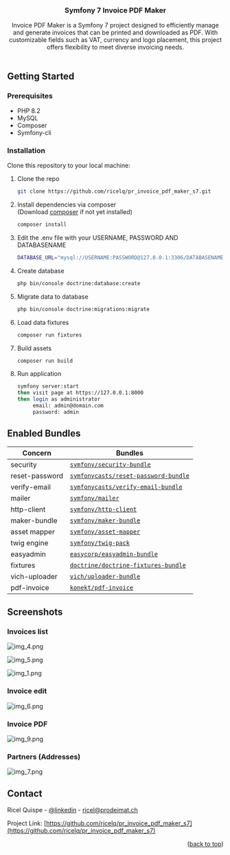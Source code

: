 <span id="readme-top"></span>

<div align="center">

<h3 align="center">Symfony 7 Invoice PDF Maker</h3>

  <p align="center">
      Invoice PDF Maker is a Symfony 7 project designed to efficiently 
      manage and generate invoices that can be printed and downloaded as PDF. 
      With customizable fields such as VAT, currency and logo placement, 
      this project offers flexibility to meet diverse invoicing needs.
      <br /><br />
   </p>
</div>




<!-- GETTING STARTED -->

## Getting Started

### Prerequisites

* PHP 8.2
* MySQL
* Composer
* Symfony-cli

### Installation

Clone this repository to your local machine:

1. Clone the repo
   ```sh
   git clone https://github.com/ricelq/pr_invoice_pdf_maker_s7.git
   ```

2. Install dependencies via composer
   <br>(Download [composer](https://getcomposer.org) if not yet installed)
   ```sh
   composer install
   ```

3. Edit the .env file with your USERNAME, PASSWORD AND DATABASENAME
   ```sh
   DATABASE_URL="mysql://USERNAME:PASSWORD@127.0.0.1:3306/DATABASENAME?charset=utf8mb4"
   ```

4. Create database
   ```sh
   php bin/console doctrine:database:create
   ```

5. Migrate data to database
   ```sh
   php bin/console doctrine:migrations:migrate
   ```      

6. Load data fixtures
   ```sh
   composer run fixtures
   ```

7. Build assets
   ```sh
   composer run build
   ```   

8. Run application
   ```sh
   symfony server:start
   then visit page at https://127.0.0.1:8000
   then login as administrator
        email: admin@domain.com 
        password: admin
   ```   

## Enabled Bundles

 Concern        | Bundles                                                                                       
----------------|-----------------------------------------------------------------------------------------------
 security       | [`symfony/security-bundle`](https://github.com/symfony/security-bundle)                       
 reset-password | [`symfonycasts/reset-password-bundle`](https://github.com/SymfonyCasts/reset-password-bundle) 
 verify-email   | [`symfonycasts/verify-email-bundle`](https://github.com/SymfonyCasts/verify-email-bundle)     
 mailer         | [`symfony/mailer`](https://github.com/symfony/mailer)                                         
 http-client    | [`symfony/http-client`](https://github.com/symfony/http-client)                               
 maker-bundle   | [`symfony/maker-bundle`](https://github.com/symfony/maker-bundle)                             
 asset mapper   | [`symfony/asset-mapper`](https://github.com/symfony/asset-mapper)                             
 twig engine    | [`symfony/twig-pack`](https://github.com/symfony/twig-pack)                                   
 easyadmin      | [`easycorp/easyadmin-bundle`](https://github.com/EasyCorp/EasyAdminBundle)                    
 fixtures       | [`doctrine/doctrine-fixtures-bundle`](https://github.com/doctrine/DoctrineFixturesBundle)     
 vich-uploader  | [`vich/uploader-bundle`](https://packagist.org/packages/vich/uploader-bundle)                             
 pdf-invoice       | [`konekt/pdf-invoice`](https://packagist.org/packages/konekt/pdf-invoice)                             

## Screenshots


### Invoices list

![img_4.png](img_4.png)

![img_5.png](img_5.png)

![img_1.png](img_1.png)

### Invoice edit
![img_6.png](img_6.png)

### Invoice PDF
![img_9.png](img_9.png)

### Partners (Addresses)
![img_7.png](img_7.png)

<!-- CONTACT -->

## Contact

Ricel Quispe - [@linkedin](https://www.linkedin.com/in/ricelquispe) - ricel@prodeimat.ch

Project Link: [https://github.com/ricelq/pr_invoice_pdf_maker_s7](https://github.com/ricelq/pr_invoice_pdf_maker_s7)

<p align="right">(<a href="#readme-top">back to top</a>)</p>
